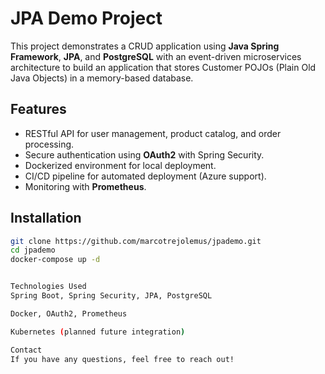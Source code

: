 # JPA Demo Project

This project demonstrates a CRUD application using **Java Spring Framework**, **JPA**, and **PostgreSQL** with an event-driven microservices architecture to build an application that stores Customer POJOs (Plain Old Java Objects) in a memory-based database.

## Features
- RESTful API for user management, product catalog, and order processing.
- Secure authentication using **OAuth2** with Spring Security.
- Dockerized environment for local deployment.
- CI/CD pipeline for automated deployment (Azure support).
- Monitoring with **Prometheus**.

## Installation
```sh
git clone https://github.com/marcotrejolemus/jpademo.git
cd jpademo
docker-compose up -d


Technologies Used
Spring Boot, Spring Security, JPA, PostgreSQL

Docker, OAuth2, Prometheus

Kubernetes (planned future integration)

Contact
If you have any questions, feel free to reach out!
